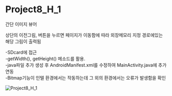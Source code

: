 # Project8_H_1

간단 이미지 뷰어

상단의 이전그림,  버튼을 누르면 페이지가 이동함에 따라 외장메모리 지정 경로에있는 해당 그림이 출력됨

-SDcard에 접근   
-getWidth(), getHeight() 메소드를 활용.   
-java파일 추가 생성 후 AndroidManifest.xml를 수정하여 MainActivity.java에 추가 연동   
-Bitmap기능이 인텔 환경에서는 작동하는데 그 외의 환경에서는 오류가 발생함을 확인

![Project8_H_1](https://user-images.githubusercontent.com/37572367/88140754-474c5180-cc2d-11ea-889c-6e1b15776889.PNG)

